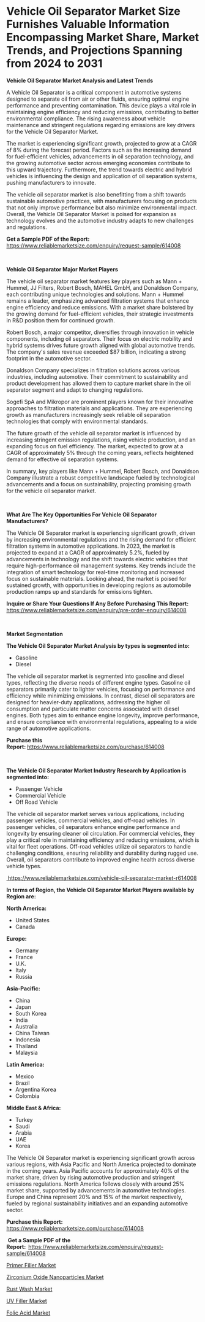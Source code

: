 <p><h1>Vehicle Oil Separator Market Size Furnishes Valuable Information Encompassing Market Share, Market Trends, and Projections Spanning from 2024 to 2031</h1></p><p><strong>Vehicle Oil Separator Market Analysis and Latest Trends</strong></p>
<p><p>A Vehicle Oil Separator is a critical component in automotive systems designed to separate oil from air or other fluids, ensuring optimal engine performance and preventing contamination. This device plays a vital role in maintaining engine efficiency and reducing emissions, contributing to better environmental compliance. The rising awareness about vehicle maintenance and stringent regulations regarding emissions are key drivers for the Vehicle Oil Separator Market.</p><p>The market is experiencing significant growth, projected to grow at a CAGR of 8% during the forecast period. Factors such as the increasing demand for fuel-efficient vehicles, advancements in oil separation technology, and the growing automotive sector across emerging economies contribute to this upward trajectory. Furthermore, the trend towards electric and hybrid vehicles is influencing the design and application of oil separation systems, pushing manufacturers to innovate.</p><p>The vehicle oil separator market is also benefitting from a shift towards sustainable automotive practices, with manufacturers focusing on products that not only improve performance but also minimize environmental impact. Overall, the Vehicle Oil Separator Market is poised for expansion as technology evolves and the automotive industry adapts to new challenges and regulations.</p></p>
<p><strong>Get a Sample PDF of the Report:&nbsp;</strong> <a href="https://www.reliablemarketsize.com/enquiry/request-sample/614008?utm_campaign=1105&utm_medium=2&utm_source=Github&utm_content=ia&utm_term=11122024&utm_id=vehicle-oil-separator">https://www.reliablemarketsize.com/enquiry/request-sample/614008</a></p>
<p>&nbsp;</p>
<p><strong>Vehicle Oil Separator Major Market Players</strong></p>
<p><p>The vehicle oil separator market features key players such as Mann + Hummel, JJ Filters, Robert Bosch, MAHEL GmbH, and Donaldson Company, each contributing unique technologies and solutions. Mann + Hummel remains a leader, emphasizing advanced filtration systems that enhance engine efficiency and reduce emissions. With a market share bolstered by the growing demand for fuel-efficient vehicles, their strategic investments in R&D position them for continued growth.</p><p>Robert Bosch, a major competitor, diversifies through innovation in vehicle components, including oil separators. Their focus on electric mobility and hybrid systems drives future growth aligned with global automotive trends. The company's sales revenue exceeded $87 billion, indicating a strong footprint in the automotive sector.</p><p>Donaldson Company specializes in filtration solutions across various industries, including automotive. Their commitment to sustainability and product development has allowed them to capture market share in the oil separator segment and adapt to changing regulations.</p><p>Sogefi SpA and Mikropor are prominent players known for their innovative approaches to filtration materials and applications. They are experiencing growth as manufacturers increasingly seek reliable oil separation technologies that comply with environmental standards.</p><p>The future growth of the vehicle oil separator market is influenced by increasing stringent emission regulations, rising vehicle production, and an expanding focus on fuel efficiency. The market, expected to grow at a CAGR of approximately 5% through the coming years, reflects heightened demand for effective oil separation systems.</p><p>In summary, key players like Mann + Hummel, Robert Bosch, and Donaldson Company illustrate a robust competitive landscape fueled by technological advancements and a focus on sustainability, projecting promising growth for the vehicle oil separator market.</p></p>
<p>&nbsp;</p>
<p><strong>What Are The Key Opportunities For Vehicle Oil Separator Manufacturers?</strong></p>
<p><p>The Vehicle Oil Separator market is experiencing significant growth, driven by increasing environmental regulations and the rising demand for efficient filtration systems in automotive applications. In 2023, the market is projected to expand at a CAGR of approximately 5.2%, fueled by advancements in technology and the shift towards electric vehicles that require high-performance oil management systems. Key trends include the integration of smart technology for real-time monitoring and increased focus on sustainable materials. Looking ahead, the market is poised for sustained growth, with opportunities in developing regions as automobile production ramps up and standards for emissions tighten.</p></p>
<p><strong>Inquire or Share Your Questions If Any Before Purchasing This Report:</strong> <a href="https://www.reliablemarketsize.com/enquiry/pre-order-enquiry/614008?utm_campaign=1105&utm_medium=2&utm_source=Github&utm_content=ia&utm_term=11122024&utm_id=vehicle-oil-separator">https://www.reliablemarketsize.com/enquiry/pre-order-enquiry/614008</a></p>
<p>&nbsp;</p>
<p><strong>Market Segmentation</strong></p>
<p><strong>The Vehicle Oil Separator Market Analysis by types is segmented into:</strong></p>
<p><ul><li>Gasoline</li><li>Diesel</li></ul></p>
<p><p>The vehicle oil separator market is segmented into gasoline and diesel types, reflecting the diverse needs of different engine types. Gasoline oil separators primarily cater to lighter vehicles, focusing on performance and efficiency while minimizing emissions. In contrast, diesel oil separators are designed for heavier-duty applications, addressing the higher oil consumption and particulate matter concerns associated with diesel engines. Both types aim to enhance engine longevity, improve performance, and ensure compliance with environmental regulations, appealing to a wide range of automotive applications.</p></p>
<p><strong>Purchase this Report:&nbsp;</strong><a href="https://www.reliablemarketsize.com/purchase/614008?utm_campaign=1105&utm_medium=2&utm_source=Github&utm_content=ia&utm_term=11122024&utm_id=vehicle-oil-separator">https://www.reliablemarketsize.com/purchase/614008</a></p>
<p>&nbsp;</p>
<p><strong>The Vehicle Oil Separator Market Industry Research by Application is segmented into:</strong></p>
<p><ul><li>Passenger Vehicle</li><li>Commercial Vehicle</li><li>Off Road Vehicle</li></ul></p>
<p><p>The vehicle oil separator market serves various applications, including passenger vehicles, commercial vehicles, and off-road vehicles. In passenger vehicles, oil separators enhance engine performance and longevity by ensuring cleaner oil circulation. For commercial vehicles, they play a critical role in maintaining efficiency and reducing emissions, which is vital for fleet operations. Off-road vehicles utilize oil separators to handle challenging conditions, ensuring reliability and durability during rugged use. Overall, oil separators contribute to improved engine health across diverse vehicle types.</p></p>
<p><a href="https://www.reliablemarketsize.com/vehicle-oil-separator-market-r614008?utm_campaign=1105&utm_medium=2&utm_source=Github&utm_content=ia&utm_term=11122024&utm_id=vehicle-oil-separator">&nbsp;https://www.reliablemarketsize.com/vehicle-oil-separator-market-r614008</a></p>
<p><strong>In terms of Region, the Vehicle Oil Separator Market Players available by Region are:</strong></p>
<p>
    <p> <strong> North America: </strong>
        <ul>
            <li>United States</li>
            <li>Canada</li>
        </ul>
        </p> 
    <p> <strong> Europe: </strong>
        <ul>
            <li>Germany</li>
            <li>France</li>
            <li>U.K.</li>
            <li>Italy</li>
            <li>Russia</li>
        </ul>
        </p> 
    <p> <strong> Asia-Pacific: </strong>
        <ul>
            <li>China</li>
            <li>Japan</li>
            <li>South Korea</li>
            <li>India</li>
            <li>Australia</li>
            <li>China Taiwan</li>
            <li>Indonesia</li>
            <li>Thailand</li>
            <li>Malaysia</li>
        </ul>
        </p> 
    <p> <strong> Latin America: </strong>
        <ul>
            <li>Mexico</li>
            <li>Brazil</li>
            <li>Argentina Korea</li>
            <li>Colombia</li>
        </ul>
        </p> 
    <p> <strong> Middle East & Africa: </strong>
        <ul>
            <li>Turkey</li>
            <li>Saudi</li>
            <li>Arabia</li>
            <li>UAE</li>
            <li>Korea</li>
        </ul>
    </p>
    </p>
<p><p>The Vehicle Oil Separator market is experiencing significant growth across various regions, with Asia Pacific and North America projected to dominate in the coming years. Asia Pacific accounts for approximately 40% of the market share, driven by rising automotive production and stringent emissions regulations. North America follows closely with around 25% market share, supported by advancements in automotive technologies. Europe and China represent 20% and 15% of the market respectively, fueled by regional sustainability initiatives and an expanding automotive sector.</p></p>
<p><strong>Purchase this Report: </strong><a href="https://www.reliablemarketsize.com/purchase/614008?utm_campaign=1105&utm_medium=2&utm_source=Github&utm_content=ia&utm_term=11122024&utm_id=vehicle-oil-separator">https://www.reliablemarketsize.com/purchase/614008</a></p>
<p>&nbsp;<strong>Get a Sample PDF of the Report:&nbsp;&nbsp;</strong><a href="https://www.reliablemarketsize.com/enquiry/request-sample/614008?utm_campaign=1105&utm_medium=2&utm_source=Github&utm_content=ia&utm_term=11122024&utm_id=vehicle-oil-separator">https://www.reliablemarketsize.com/enquiry/request-sample/614008</a></p>
<p><strong></strong></p>
<p><p><a href="https://www.linkedin.com/pulse/projected-growth-primer-filler-market-92-cagr-from-2024-4a3ve?utm_campaign=1105&utm_medium=2&utm_source=Github&utm_content=ia&utm_term=11122024&utm_id=vehicle-oil-separator">Primer Filler Market</a></p><p><a href="https://www.linkedin.com/pulse/zirconium-oxide-nanoparticles-market-report-expected-cagr-6td4e?utm_campaign=1105&utm_medium=2&utm_source=Github&utm_content=ia&utm_term=11122024&utm_id=vehicle-oil-separator">Zirconium Oxide Nanoparticles Market</a></p><p><a href="https://www.linkedin.com/pulse/key-trends-revenue-potentia-market-scanr-nkj3f?utm_campaign=1105&utm_medium=2&utm_source=Github&utm_content=ia&utm_term=11122024&utm_id=vehicle-oil-separator">Rust Wash Market</a></p><p><a href="https://www.linkedin.com/pulse/explosive-growth-uv-filler-market-global-opportunities-ewpje?utm_campaign=1105&utm_medium=2&utm_source=Github&utm_content=ia&utm_term=11122024&utm_id=vehicle-oil-separator">UV Filler Market</a></p><p><a href="https://www.linkedin.com/pulse/global-folic-acid-market-size-share-projected-59-cagr-growth-mbuke?utm_campaign=1105&utm_medium=2&utm_source=Github&utm_content=ia&utm_term=11122024&utm_id=vehicle-oil-separator">Folic Acid Market</a></p></p>